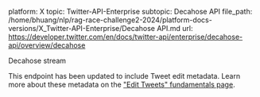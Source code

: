 platform: X
topic: Twitter-API-Enterprise
subtopic: Decahose API
file_path: /home/bhuang/nlp/rag-race-challenge2-2024/platform-docs-versions/X_Twitter-API-Enterprise/Decahose API.md
url: https://developer.twitter.com/en/docs/twitter-api/enterprise/decahose-api/overview/decahose

Decahose stream

This endpoint has been updated to include Tweet edit metadata. Learn more about these metadata on the ["Edit Tweets" fundamentals page](https://developer.twitter.com/en/docs/twitter-api/enterprise/edit-tweets).
